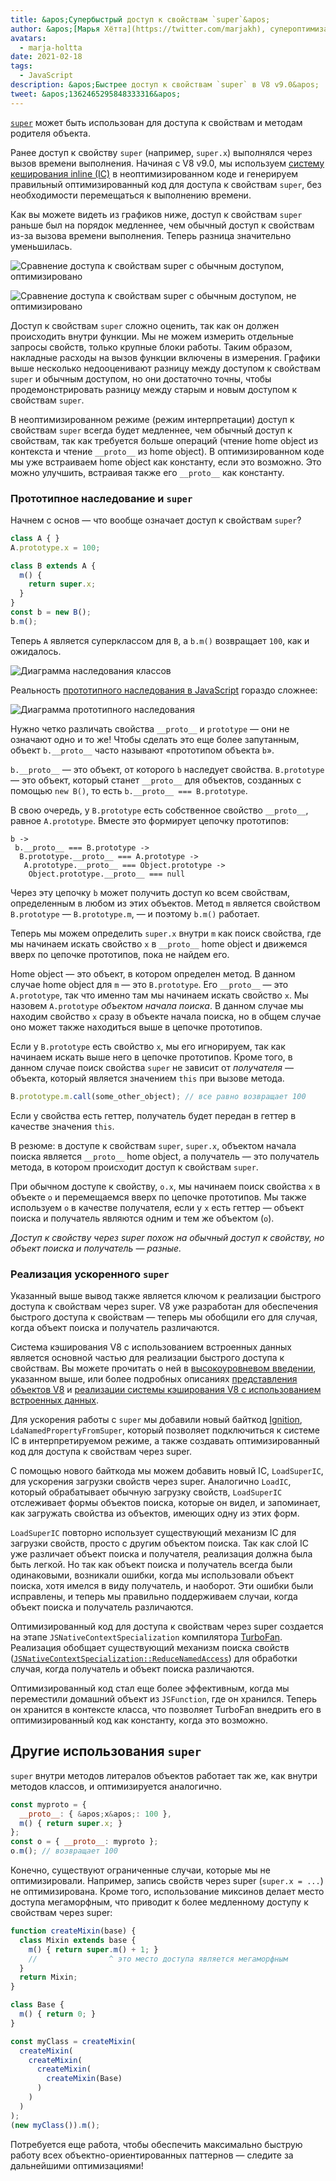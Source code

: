 ```yaml
---
title: &apos;Супербыстрый доступ к свойствам `super`&apos;
author: &apos;[Марья Хётта](https://twitter.com/marjakh), супероптимизатор&apos;
avatars:
  - marja-holtta
date: 2021-02-18
tags:
  - JavaScript
description: &apos;Быстрее доступ к свойствам `super` в V8 v9.0&apos;
tweet: &apos;1362465295848333316&apos;
---
```


[`super`](https://developer.mozilla.org/en-US/docs/Web/JavaScript/Reference/Operators/super) может быть использован для доступа к свойствам и методам родителя объекта.

Ранее доступ к свойству `super` (например, `super.x`) выполнялся через вызов времени выполнения. Начиная с V8 v9.0, мы используем [систему кеширования inline (IC)](https://mathiasbynens.be/notes/shapes-ics) в неоптимизированном коде и генерируем правильный оптимизированный код для доступа к свойствам `super`, без необходимости перемещаться к выполнению времени.

<!--truncate-->
Как вы можете видеть из графиков ниже, доступ к свойствам `super` раньше был на порядок медленнее, чем обычный доступ к свойствам из-за вызова времени выполнения. Теперь разница значительно уменьшилась.

![Сравнение доступа к свойствам super с обычным доступом, оптимизировано](/_img/fast-super/super-opt.svg)

![Сравнение доступа к свойствам super с обычным доступом, не оптимизировано](/_img/fast-super/super-no-opt.svg)

Доступ к свойствам `super` сложно оценить, так как он должен происходить внутри функции. Мы не можем измерить отдельные запросы свойств, только крупные блоки работы. Таким образом, накладные расходы на вызов функции включены в измерения. Графики выше несколько недооценивают разницу между доступом к свойствам `super` и обычным доступом, но они достаточно точны, чтобы продемонстрировать разницу между старым и новым доступом к свойствам `super`.

В неоптимизированном режиме (режим интерпретации) доступ к свойствам `super` всегда будет медленнее, чем обычный доступ к свойствам, так как требуется больше операций (чтение home object из контекста и чтение `__proto__` из home object). В оптимизированном коде мы уже встраиваем home object как константу, если это возможно. Это можно улучшить, встраивая также его `__proto__` как константу.

### Прототипное наследование и `super`

Начнем с основ — что вообще означает доступ к свойствам `super`?

```javascript
class A { }
A.prototype.x = 100;

class B extends A {
  m() {
    return super.x;
  }
}
const b = new B();
b.m();
```

Теперь `A` является суперклассом для `B`, а `b.m()` возвращает `100`, как и ожидалось.

![Диаграмма наследования классов](/_img/fast-super/inheritance-1.svg)

Реальность [прототипного наследования в JavaScript](https://developer.mozilla.org/en-US/docs/Web/JavaScript/Inheritance_and_the_prototype_chain) гораздо сложнее:

![Диаграмма прототипного наследования](/_img/fast-super/inheritance-2.svg)

Нужно четко различать свойства `__proto__` и `prototype` — они не означают одно и то же! Чтобы сделать это еще более запутанным, объект `b.__proto__` часто называют «прототипом объекта `b`».

`b.__proto__` — это объект, от которого `b` наследует свойства. `B.prototype` — это объект, который станет `__proto__` для объектов, созданных с помощью `new B()`, то есть `b.__proto__ === B.prototype`.

В свою очередь, у `B.prototype` есть собственное свойство `__proto__`, равное `A.prototype`. Вместе это формирует цепочку прототипов:

```
b ->
 b.__proto__ === B.prototype ->
  B.prototype.__proto__ === A.prototype ->
   A.prototype.__proto__ === Object.prototype ->
    Object.prototype.__proto__ === null
```

Через эту цепочку `b` может получить доступ ко всем свойствам, определенным в любом из этих объектов. Метод `m` является свойством `B.prototype` — `B.prototype.m`, — и поэтому `b.m()` работает.

Теперь мы можем определить `super.x` внутри `m` как поиск свойства, где мы начинаем искать свойство `x` в `__proto__` home object и движемся вверх по цепочке прототипов, пока не найдем его.

Home object — это объект, в котором определен метод. В данном случае home object для `m` — это `B.prototype`. Его `__proto__` — это `A.prototype`, так что именно там мы начинаем искать свойство `x`. Мы назовем `A.prototype` *объектом начала поиска*. В данном случае мы находим свойство `x` сразу в объекте начала поиска, но в общем случае оно может также находиться выше в цепочке прототипов.

Если у `B.prototype` есть свойство `x`, мы его игнорируем, так как начинаем искать выше него в цепочке прототипов. Кроме того, в данном случае поиск свойства `super` не зависит от *получателя* — объекта, который является значением `this` при вызове метода.

```javascript
B.prototype.m.call(some_other_object); // все равно возвращает 100
```

Если у свойства есть геттер, получатель будет передан в геттер в качестве значения `this`.

В резюме: в доступе к свойствам `super`, `super.x`, объектом начала поиска является `__proto__` home object, а получатель — это получатель метода, в котором происходит доступ к свойствам `super`.

При обычном доступе к свойству, `o.x`, мы начинаем поиск свойства `x` в объекте `o` и перемещаемся вверх по цепочке прототипов. Мы также используем `o` в качестве получателя, если у `x` есть геттер — объект поиска и получатель являются одним и тем же объектом (`o`).

*Доступ к свойству через super похож на обычный доступ к свойству, но объект поиска и получатель — разные.*

### Реализация ускоренного `super`

Указанный выше вывод также является ключом к реализации быстрого доступа к свойствам через super. V8 уже разработан для обеспечения быстрого доступа к свойствам — теперь мы обобщили его для случая, когда объект поиска и получатель различаются.

Система кэширования V8 с использованием встроенных данных является основной частью для реализации быстрого доступа к свойствам. Вы можете прочитать о ней в [высокоуровневом введении](https://mathiasbynens.be/notes/shapes-ics), указанном выше, или более подробных описаниях [представления объектов V8](https://v8.dev/blog/fast-properties) и [реализации системы кэширования V8 с использованием встроенных данных](https://docs.google.com/document/d/1mEhMn7dbaJv68lTAvzJRCQpImQoO6NZa61qRimVeA-k/edit?usp=sharing).

Для ускорения работы с `super` мы добавили новый байткод [Ignition](https://v8.dev/docs/ignition), `LdaNamedPropertyFromSuper`, который позволяет подключиться к системе IC в интерпретируемом режиме, а также создавать оптимизированный код для доступа к свойствам через super.

С помощью нового байткода мы можем добавить новый IC, `LoadSuperIC`, для ускорения загрузки свойств через super. Аналогично `LoadIC`, который обрабатывает обычную загрузку свойств, `LoadSuperIC` отслеживает формы объектов поиска, которые он видел, и запоминает, как загружать свойства из объектов, имеющих одну из этих форм.

`LoadSuperIC` повторно использует существующий механизм IC для загрузки свойств, просто с другим объектом поиска. Так как слой IC уже различает объект поиска и получателя, реализация должна была быть легкой. Но так как объект поиска и получатель всегда были одинаковыми, возникали ошибки, когда мы использовали объект поиска, хотя имелся в виду получатель, и наоборот. Эти ошибки были исправлены, и теперь мы правильно поддерживаем случаи, когда объект поиска и получатель различаются.

Оптимизированный код для доступа к свойствам через super создается на этапе `JSNativeContextSpecialization` компилятора [TurboFan](https://v8.dev/docs/turbofan). Реализация обобщает существующий механизм поиска свойств ([`JSNativeContextSpecialization::ReduceNamedAccess`](https://source.chromium.org/chromium/chromium/src/+/master:v8/src/compiler/js-native-context-specialization.cc;l=1130)) для обработки случая, когда получатель и объект поиска различаются.

Оптимизированный код стал еще более эффективным, когда мы переместили домашний объект из `JSFunction`, где он хранился. Теперь он хранится в контексте класса, что позволяет TurboFan внедрить его в оптимизированный код как константу, когда это возможно.

## Другие использования `super`

`super` внутри методов литералов объектов работает так же, как внутри методов классов, и оптимизируется аналогично.

```javascript
const myproto = {
  __proto__: { &apos;x&apos;: 100 },
  m() { return super.x; }
};
const o = { __proto__: myproto };
o.m(); // возвращает 100
```

Конечно, существуют ограниченные случаи, которые мы не оптимизировали. Например, запись свойств через super (`super.x = ...`) не оптимизирована. Кроме того, использование миксинов делает место доступа мегаморфным, что приводит к более медленному доступу к свойствам через super:

```javascript
function createMixin(base) {
  class Mixin extends base {
    m() { return super.m() + 1; }
    //                ^ это место доступа является мегаморфным
  }
  return Mixin;
}

class Base {
  m() { return 0; }
}

const myClass = createMixin(
  createMixin(
    createMixin(
      createMixin(
        createMixin(Base)
      )
    )
  )
);
(new myClass()).m();
```

Потребуется еще работа, чтобы обеспечить максимально быструю работу всех объектно-ориентированных паттернов — следите за дальнейшими оптимизациями!
